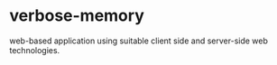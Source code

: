 # verbose-memory
web-based application using suitable client side and server-side  web technologies.
